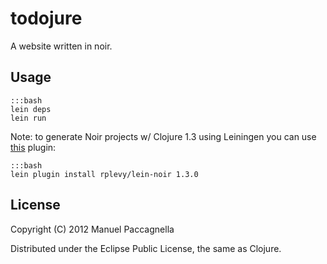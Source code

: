 # todojure

A website written in noir. 

## Usage

    :::bash
    lein deps
    lein run

Note: to generate Noir projects w/ Clojure 1.3 using Leiningen you can use [this](http://clojars.org/rplevy/lein-noir) plugin:

    :::bash
    lein plugin install rplevy/lein-noir 1.3.0

## License

Copyright (C) 2012 Manuel Paccagnella

Distributed under the Eclipse Public License, the same as Clojure.


